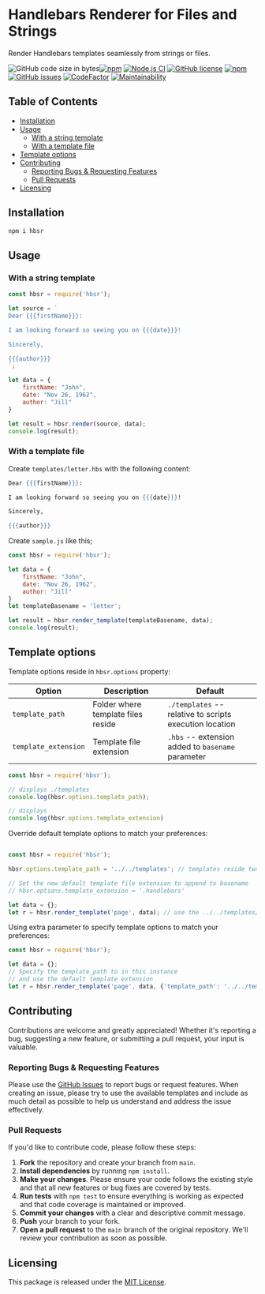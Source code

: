 <!-- omit in toc -->
# Handlebars Renderer for Files and Strings

Render Handlebars templates seamlessly from strings or files.

![GitHub code size in bytes](https://img.shields.io/github/languages/code-size/ioncakephper/hbsr)[![npm](https://img.shields.io/npm/v/hbsr)](https://www.npmjs.com/package/hbsr)
[![Node.js CI](https://github.com/ioncakephper/hbsr/actions/workflows/node.js.yml/badge.svg)](https://github.com/ioncakephper/hbsr/actions/workflows/node.js.yml)
[![GitHub license](https://img.shields.io/github/license/ioncakephper/hbsr)](https://github.com/ioncakephper/hbsr/blob/main/LICENSE)
[![npm](https://img.shields.io/npm/dm/hbsr)](https://www.npmjs.com/package/hbsr)
[![GitHub issues](https://img.shields.io/github/issues/ioncakephper/hbsr)](https://github.com/ioncakephper/hbsr/issues)
[![CodeFactor](https://www.codefactor.io/repository/github/ioncakephper/hbsr/badge)](https://www.codefactor.io/repository/github/ioncakephper/hbsr)
[![Maintainability](https://api.codeclimate.com/v1/badges/4a1f14b23bfad577d28d/maintainability)](https://codeclimate.com/github/ioncakephper/hbsr/maintainability)

<!-- omit in toc -->
## Table of Contents

- [Installation](#installation)
- [Usage](#usage)
  - [With a string template](#with-a-string-template)
  - [With a template file](#with-a-template-file)
- [Template options](#template-options)
- [Contributing](#contributing)
  - [Reporting Bugs \& Requesting Features](#reporting-bugs--requesting-features)
  - [Pull Requests](#pull-requests)
- [Licensing](#licensing)

## Installation

```bash
npm i hbsr
```

## Usage

### With a string template

```js
const hbsr = require('hbsr');

let source = `
Dear {{{firstName}}}:

I am looking forward so seeing you on {{{date}}}!

Sincerely,

{{{author}}}
`;

let data = {
    firstName: "John",
    date: "Nov 26, 1962",
    author: "Jill"
}

let result = hbsr.render(source, data);
console.log(result);
```

### With a template file

Create `templates/letter.hbs` with the following content:

```hbs
Dear {{{firstName}}}:

I am looking forward so seeing you on {{{date}}}!

Sincerely,

{{{author}}}
```

Create `sample.js` like this;

```js
const hbsr = require('hbsr');

let data = {
    firstName: "John",
    date: "Nov 26, 1962",
    author: "Jill"
}
let templateBasename = 'letter';

let result = hbsr.render_template(templateBasename, data);
console.log(result);
```

## Template options

Template options reside in `hbsr.options` property:

| Option               | Description                        | Default                                                 |
| -------------------- | ---------------------------------- | ------------------------------------------------------- |
| `template_path`      | Folder where template files reside | `./templates` -- relative to scripts execution location |
| `template_extension` | Template file extension            | `.hbs` -- extension added to `basename` parameter       |

```js
const hbsr = require('hbsr');

// displays ./templates
console.log(hbsr.options.template_path);

// displays
console.log(hbsr.options.template_extension)
```

Override default template options to match your preferences:

```js

const hbsr = require('hbsr');

hbsr.options.template_path = '../../templates'; // templates reside two levels up inside template folder

// Set the new default template file extension to append to basename
// hbsr.options.template_extension = '.handlebars'

let data = {};
let r = hbsr.render_template('page', data); // use the ../../templates/page.hbs template
```

Using extra parameter to specify template options to match your preferences:

```js
const hbsr = require('hbsr');

let data = {};
// Specify the template_path to in this instance
// and use the default template extension
let r = hbsr.render_template('page', data, {'template_path': '../../templates'})

```

## Contributing

Contributions are welcome and greatly appreciated! Whether it's reporting a bug, suggesting a new feature, 
or submitting a pull request, your input is valuable.

### Reporting Bugs & Requesting Features

Please use the [GitHub Issues](https://github.com/ioncakephper/hbsr/issues) to report bugs or request features. When creating an issue, please try to use the available templates and include as much detail as possible to help us understand and address the issue effectively.

### Pull Requests

If you'd like to contribute code, please follow these steps:

1. **Fork** the repository and create your branch from `main`.
2. **Install dependencies** by running `npm install`.
3. **Make your changes**. Please ensure your code follows the existing style and that all new features or bug fixes are covered by tests.
4. **Run tests** with `npm test` to ensure everything is working as expected and that code coverage
 is maintained or improved.
5. **Commit your changes** with a clear and descriptive commit message.
6. **Push** your branch to your fork.
7. **Open a pull request** to the `main` branch of the original repository. We'll review your contribution as soon as possible.

## Licensing

This package is released under the [MIT License](./LICENSE).
